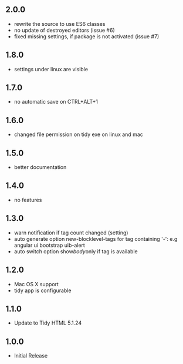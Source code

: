 ## 2.0.0
* rewrite the source to use ES6 classes
* no update of destroyed editors (issue #6)
* fixed missing settings, if package is not activated (issue #7)

## 1.8.0
* settings under linux are visible

## 1.7.0
* no automatic save on CTRL+ALT+1

## 1.6.0
* changed file permission on tidy exe on linux and mac

## 1.5.0
* better documentation

## 1.4.0
* no features

## 1.3.0
* warn notification if tag count changed (setting)
* auto generate option new-blocklevel-tags for tag containing '-': e.g angular ui bootstrap uib-alert
* auto switch option show*body*only if <body> tag is available

## 1.2.0
* Mac OS X support
* tidy app is configurable

## 1.1.0
* Update to Tidy HTML 5.1.24

## 1.0.0
* Initial Release
